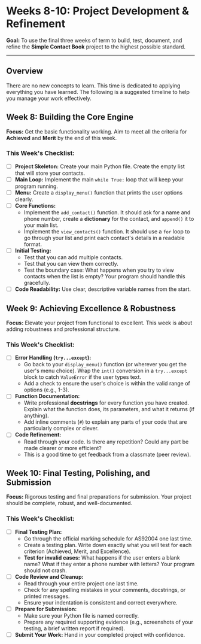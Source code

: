 
# Weeks 8-10: Project Development & Refinement

**Goal:** To use the final three weeks of term to build, test, document, and refine the **Simple Contact Book** project to the highest possible standard.

---

## Overview

There are no new concepts to learn. This time is dedicated to applying everything you have learned. The following is a suggested timeline to help you manage your work effectively.

## Week 8: Building the Core Engine

**Focus:** Get the basic functionality working. Aim to meet all the criteria for **Achieved** and **Merit** by the end of this week.

### This Week's Checklist:
*   [ ] **Project Skeleton:** Create your main Python file. Create the empty list that will store your contacts.
*   [ ] **Main Loop:** Implement the main `while True:` loop that will keep your program running.
*   [ ] **Menu:** Create a `display_menu()` function that prints the user options clearly.
*   [ ] **Core Functions:**
    *   Implement the `add_contact()` function. It should ask for a name and phone number, create a **dictionary** for the contact, and `append()` it to your main list.
    *   Implement the `view_contacts()` function. It should use a `for` loop to go through your list and print each contact's details in a readable format.
*   [ ] **Initial Testing:**
    *   Test that you can add multiple contacts.
    *   Test that you can view them correctly.
    *   Test the boundary case: What happens when you try to view contacts when the list is empty? Your program should handle this gracefully.
*   [ ] **Code Readability:** Use clear, descriptive variable names from the start.

## Week 9: Achieving Excellence & Robustness

**Focus:** Elevate your project from functional to excellent. This week is about adding robustness and professional structure.

### This Week's Checklist:
*   [ ] **Error Handling (`try...except`):**
    *   Go back to your `display_menu()` function (or wherever you get the user's menu choice). Wrap the `int()` conversion in a `try...except` block to catch `ValueError` if the user types text.
    *   Add a check to ensure the user's choice is within the valid range of options (e.g., 1-3).
*   [ ] **Function Documentation:**
    *   Write professional **docstrings** for every function you have created. Explain what the function does, its parameters, and what it returns (if anything).
    *   Add inline comments (`#`) to explain any parts of your code that are particularly complex or clever.
*   [ ] **Code Refinement:**
    *   Read through your code. Is there any repetition? Could any part be made clearer or more efficient?
    *   This is a good time to get feedback from a classmate (peer review).

## Week 10: Final Testing, Polishing, and Submission

**Focus:** Rigorous testing and final preparations for submission. Your project should be complete, robust, and well-documented.

### This Week's Checklist:
*   [ ] **Final Testing Plan:**
    *   Go through the official marking schedule for AS92004 one last time.
    *   Create a testing plan. Write down exactly what you will test for each criterion (Achieved, Merit, and Excellence).
    *   **Test for invalid cases:** What happens if the user enters a blank name? What if they enter a phone number with letters? Your program should not crash.
*   [ ] **Code Review and Cleanup:**
    *   Read through your entire project one last time.
    *   Check for any spelling mistakes in your comments, docstrings, or printed messages.
    *   Ensure your indentation is consistent and correct everywhere.
*   [ ] **Prepare for Submission:**
    *   Make sure your Python file is named correctly.
    *   Prepare any required supporting evidence (e.g., screenshots of your testing, a brief written report if required).
*   [ ] **Submit Your Work:** Hand in your completed project with confidence.
